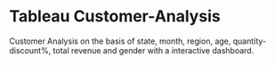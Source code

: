 # Tableau Customer-Analysis
Customer Analysis on the basis of state, month, region, age, quantity-discount%, total revenue and gender with a interactive dashboard.
